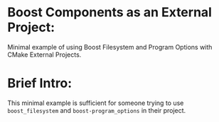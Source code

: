 # Boost Components as an External Project:
Minimal example of using Boost Filesystem and Program Options with CMake External Projects.

# Brief Intro:
This minimal example is sufficient for someone trying to use `boost_filesystem` and `boost-program_options` in their project. 
